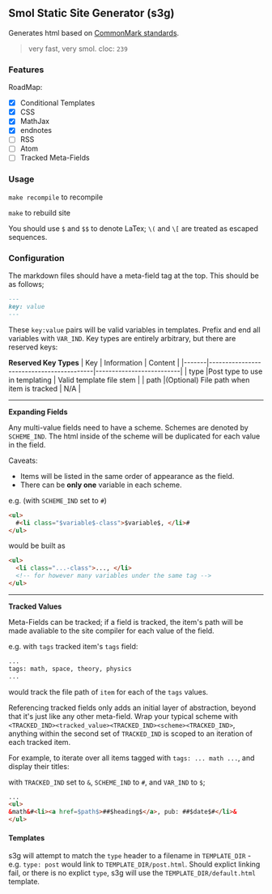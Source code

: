 Smol Static Site Generator (s3g)
----
Generates html based on [CommonMark standards](https://spec.commonmark.org/0.30).

> very fast, very smol. cloc: `239`

### Features
RoadMap:
 - [x] Conditional Templates
 - [x] CSS
 - [x] MathJax
 - [x] endnotes
 - [ ] RSS
 - [ ] Atom
 - [ ] Tracked Meta-Fields

### Usage
`make recompile` to recompile

`make` to rebuild site

You should use `$` and `$$` to denote LaTex; `\(` and `\[` are treated as escaped sequences.

### Configuration
The markdown files should have a meta-field tag at the top. This should be as follows;

```md
---
key: value
---
```

These `key:value` pairs will be valid variables in templates. Prefix and end all variables with `VAR_IND`. Key types are entirely arbitrary, but there are reserved keys:

**Reserved Key Types**
| Key   | Information                              | Content                  |
|-------|------------------------------------------|--------------------------|
| type  |Post type to use in templating            | Valid template file stem |
| path  |(Optional) File path when item is tracked | N/A                      |

---

**Expanding Fields**

Any multi-value fields need to have a scheme. Schemes are denoted by `SCHEME_IND`. The html inside of the scheme will be duplicated for each value in the field.

Caveats:
- Items will be listed in the same order of appearance as the field.
- There can be **only one** variable in each scheme.

e.g. (with `SCHEME_IND` set to `#`)
```html
<ul>
  #<li class="$variable$-class">$variable$, </li>#
</ul>
```

would be built as

```html
<ul>
  <li class="...-class">..., </li>
  <!-- for however many variables under the same tag -->
</ul>
```

---

**Tracked Values**

Meta-Fields can be tracked; if a field is tracked, the item's path will be made avaliable to the site compiler for each value of the field. 

e.g. with `tags` tracked
item's `tags` field:
```md
...
tags: math, space, theory, physics
...
```
would track the file path of `item` for each of the `tags` values.

Referencing tracked fields only adds an initial layer of abstraction, beyond that it's just like any other meta-field. Wrap your typical scheme with `<TRACKED_IND><tracked_value><TRACKED_IND><scheme><TRACKED_IND>`, anything within the second set of `TRACKED_IND` is scoped to an iteration of each tracked item.

For example, to iterate over all items tagged with `tags: ... math ...`, and display their titles:

with `TRACKED_IND` set to `&`, `SCHEME_IND` to `#`, and `VAR_IND` to `$`;
```html
...
<ul>
&math&#<li><a href=$path$>##$heading$</a>, pub: ##$date$#</li>&
</ul>
```

#### Templates
s3g will attempt to match the `type` header to a filename in `TEMPLATE_DIR` - e.g. `type: post` would link to `TEMPLATE_DIR/post.html`. Should explict linking fail, or there is no explict `type`, s3g will use the `TEMPLATE_DIR/default.html` template.
